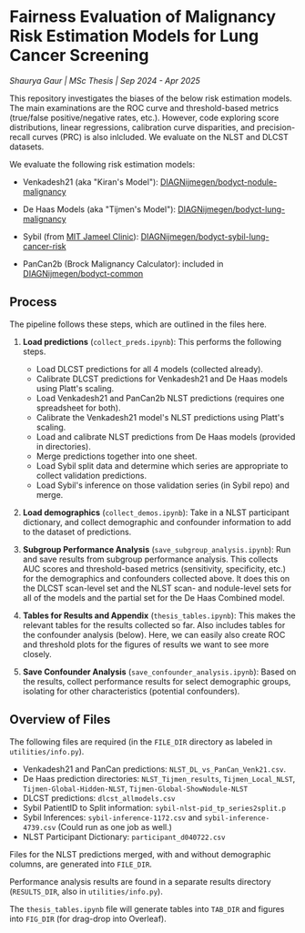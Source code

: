 # Fairness Evaluation of Malignancy Risk Estimation Models for Lung Cancer Screening
*Shaurya Gaur | MSc Thesis | Sep 2024 - Apr 2025*

This repository investigates the biases of the below risk estimation models. The main examinations are the ROC curve and threshold-based metrics (true/false positive/negative rates, etc.). However, code exploring score distributions, linear regressions, calibration curve disparities, and precision-recall curves (PRC) is also inlcluded. We evaluate on the NLST and DLCST datasets.

We evaluate the following risk estimation models:

* Venkadesh21 (aka "Kiran's Model"): [DIAGNijmegen/bodyct-nodule-malignancy](https://github.com/DIAGNijmegen/bodyct-nodule-malignancy)

* De Haas Models (aka "Tijmen's Model"): [DIAGNijmegen/bodyct-lung-malignancy](https://github.com/DIAGNijmegen/bodyct-lung-malignancy)

* Sybil (from [MIT Jameel Clinic](https://github.com/reginabarzilaygroup/Sybil)): [DIAGNijmegen/bodyct-sybil-lung-cancer-risk](https://github.com/DIAGNijmegen/bodyct-sybil-lung-cancer-risk)

* PanCan2b (Brock Malignancy Calculator): included in [DIAGNijmegen/bodyct-common](https://github.com/DIAGNijmegen/bodyct-common/blob/master/clinical_models/BrockMalignancyCalculator.py)

## Process

The pipeline follows these steps, which are outlined in the files here.

1. **Load predictions** (`collect_preds.ipynb`): This performs the following steps.

    - Load DLCST predictions for all 4 models (collected already).
    - Calibrate DLCST predictions for Venkadesh21 and De Haas models using Platt's scaling.
    - Load Venkadesh21 and PanCan2b NLST predictions (requires one spreadsheet for both).
    - Calibrate the Venkadesh21 model's NLST predictions using Platt's scaling.
    - Load and calibrate NLST predictions from De Haas models (provided in directories).
    - Merge predictions together into one sheet. 
    - Load Sybil split data and determine which series are appropriate to collect validation predictions.
    - Load Sybil's inference on those validation series (in Sybil repo) and merge.

2. **Load demographics** (`collect_demos.ipynb`): Take in a NLST participant dictionary, and collect demographic and confounder information to add to the dataset of predictions.

3. **Subgroup Performance Analysis** (`save_subgroup_analysis.ipynb`): Run and save results from subgroup performance analysis. This collects AUC scores and threshold-based metrics (sensitivity, specificity, etc.) for the demographics and confounders collected above. It does this on the DLCST scan-level set and the NLST scan- and nodule-level sets for all of the models and the partial set for the De Haas Combined model.

4. **Tables for Results and Appendix** (`thesis_tables.ipynb`): This makes the relevant tables for the results collected so far. Also includes tables for the confounder analysis (below). Here, we can easily also create ROC and threshold plots for the figures of results we want to see more closely.

5. **Save Confounder Analysis** (`save_confounder_analysis.ipynb`): Based on the results, collect performance results for select demographic groups, isolating for other characteristics (potential confounders).

## Overview of Files

The following files are required (in the `FILE_DIR` directory as labeled in `utilities/info.py`).

- Venkadesh21 and PanCan predictions: `NLST_DL_vs_PanCan_Venk21.csv`.
- De Haas prediction directories: `NLST_Tijmen_results`, `Tijmen_Local_NLST`, `Tijmen-Global-Hidden-NLST`, `Tijmen-Global-ShowNodule-NLST`
- DLCST predictions: `dlcst_allmodels.csv`
- Sybil PatientID to Split information: `sybil-nlst-pid_tp_series2split.p`
- Sybil Inferences: `sybil-inference-1172.csv` and `sybil-inference-4739.csv` (Could run as one job as well.)
- NLST Participant Dictionary: `participant_d040722.csv`

Files for the NLST predictions merged, with and without demographic columns, are generated into `FILE_DIR`. 

Performance analysis results are found in a separate results directory (`RESULTS_DIR`, also in `utilities/info.py`).

The `thesis_tables.ipynb` file will generate tables into `TAB_DIR` and figures into `FIG_DIR` (for drag-drop into Overleaf).


